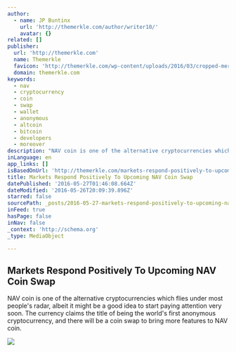 ```yaml
---
author:
  - name: JP Buntinx
    url: 'http://themerkle.com/author/writer10/'
    avatar: {}
related: []
publisher:
  url: 'http://themerkle.com'
  name: Themerkle
  favicon: 'http://themerkle.com/wp-content/uploads/2016/03/cropped-merkle-white-1-192x192.png'
  domain: themerkle.com
keywords:
  - nav
  - cryptocurrency
  - coin
  - swap
  - wallet
  - anonymous
  - altcoin
  - bitcoin
  - developers
  - moreover
description: "NAV coin is one of the alternative cryptocurrencies which flies under most people's radar, albeit it might be a good idea to start paying attention very soon. The currency claims the title of being the world's first anonymous cryptocurrency, and there will be a coin swap to bring more features to NAV coin."
inLanguage: en
app_links: []
isBasedOnUrl: 'http://themerkle.com/markets-respond-positively-to-upcoming-nav-coin-swap/'
title: Markets Respond Positively To Upcoming NAV Coin Swap
datePublished: '2016-05-27T01:46:08.664Z'
dateModified: '2016-05-26T20:09:39.896Z'
starred: false
sourcePath: _posts/2016-05-27-markets-respond-positively-to-upcoming-nav-coin-swap.md
inFeed: true
hasPage: false
inNav: false
_context: 'http://schema.org'
_type: MediaObject

---
```

<article style=""><h1>Markets Respond Positively To Upcoming NAV Coin Swap</h1><p>NAV coin is one of the alternative cryptocurrencies which flies under most people's radar, albeit it might be a good idea to start paying attention very soon. The currency claims the title of being the world's first anonymous cryptocurrency, and there will be a coin swap to bring more features to NAV coin.</p><img src="http://themerkle.com/wp-content/uploads/2016/05/Bittrex-300x300.png" /></article>